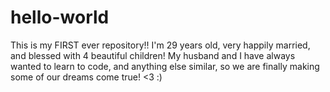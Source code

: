 # hello-world
This is my FIRST ever repository!!
I'm 29 years old, very happily married, and blessed with 4 beautiful children! My husband and I have always wanted to learn to code, and anything else similar, so we are finally making some of our dreams come true! <3 :)
